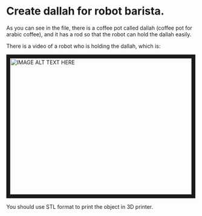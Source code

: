 # Create dallah for robot barista.

As you can see in the file, there is a coffee pot called dallah (coffee pot for arabic coffee), and it has a rod so that the robot can hold the dallah easily.

There is a video of a robot who is holding the dallah, which is:

<a href="http://www.youtube.com/watch?feature=player_embedded&v=77rS1gWrGLo
" target="_blank"><img src="http://img.youtube.com/vi/77rS1gWrGLo/0.jpg" 
alt="IMAGE ALT TEXT HERE" width="480" height="360" border="10" /></a>

You should use STL format to print the object in 3D printer.
